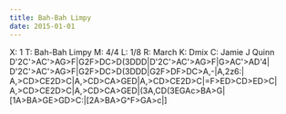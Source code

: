 ```yaml
---
title: Bah-Bah Limpy
date: 2015-01-01
---
```


X: 1
T: Bah-Bah Limpy
M: 4/4
L: 1/8
R: March
K: Dmix
C: Jamie J Quinn
D'2C'>AC'>AG>F|G2F>DC>D(3DDD|D'2C'>AC'>AG>F|G>AC'>AD'4|
D'2C'>AC'>AG>F|G2F>DC>D(3DDD|G2F>DF>DC>A,-|A,2z6:|
A,>CD>CE2D>C|A,>CD>CA>GED|A,>CD>CE2D>C|=F>ED>CD>ED>C|
A,>CD>CE2D>C|A,>CD>CA>GED|(3A,CD(3EGAc>BA>G|[1A>BA>GE>GD>C:|[2A>BA>G^F>GA>c|]
